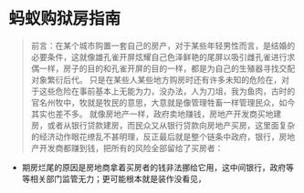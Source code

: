 # 蚂蚁购狱房指南

> 前言：在某个城市购置一套自己的房产，对于某些年轻男性而言，是结婚的必要条件，这就像雄孔雀开屏炫耀自己色泽鲜艳的尾屏以吸引雌孔雀进行求偶一样，房子的目的和孔雀开屏的目的一样，都是为自己的生殖器寻找交配对象繁衍后代。
> 只是在某些人某些地方购房时还有许多未知的危险在，对于这些危险在事前基本上无能为力，没办法，人为刀俎，我为鱼肉，古时的官名州牧中，牧就是牧民的意思，大意就是像管理牲畜一样管理民众，如今其实也差不多。
> 就像房地产一样，政府卖地赚钱，房地产开发商买地建房，或者从银行贷款建房，而民众又从银行贷款向房地产买房，这里面复杂的经济动作眼花缭乱不甚明理，反正最后就是整个链条中政府，银行，房地产开发商都赚到钱，把所有的风险全部留给了买房者：

 - 期房烂尾的原因是房地商拿着买房者的钱非法挪给它用，这中间银行，政府等等相关部门监管无力；更可能根本就是装作没看见，
<!--stackedit_data:
eyJoaXN0b3J5IjpbMTg1ODM1NDMzOSwtMTMwMjM0MTEzOSwtOT
UzOTU0LDEzOTA4MDQ3OCwtMTQ3NTg4MDMxNSw2NTA3NjcwNSwt
MTMyMzg3MjQzMiwtMjM2NjczMjQ4LC0yNDUwODEzNTEsLTE1Nz
Y4Njk4MDIsNTkyMTE0OTI2LC0xMzU2MjYxMzA1LDI2MTQ3MzIz
OSwxMTYwMjg5OTkzLDg1Njg5NDI2OSwyMTM1MDI1MDYzLDE4NT
U1NTIwNjBdfQ==
-->